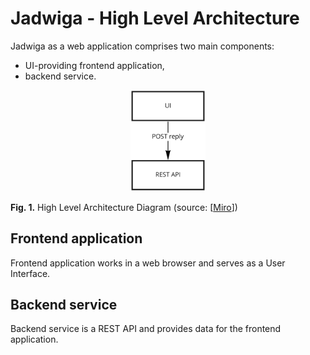 # Jadwiga - High Level Architecture

Jadwiga as a web application comprises two main components:
- UI-providing frontend application,
- backend service.

<p align="center">
<img width="120" src="images/Architecture.jpg" alt="High Level Architecture Diagram">
</p>

**Fig. 1.** High Level Architecture Diagram (source: [[Miro](https://miro.com/app/board/o9J_lA6r_fQ=/?moveToWidget=3074457359772091182&cot=14)])

## Frontend application

Frontend application works in a web browser and serves as a User Interface.

## Backend service

Backend service is a REST API and provides data for the frontend application.
